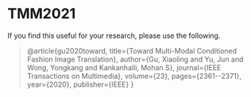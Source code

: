 # TMM2021

If you find this useful for your research, please use the following.

> @article{gu2020toward,
>   title={Toward Multi-Modal Conditioned Fashion Image Translation},
>   author={Gu, Xiaoling and Yu, Jun and Wong, Yongkang and Kankanhalli, Mohan S},
>   journal={IEEE Transactions on Multimedia},
>   volume={23},
>   pages={2361--2371},
>   year={2020},
>   publisher={IEEE}
> }
